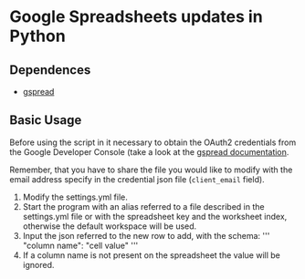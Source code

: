 # Google Spreadsheets updates in Python

## Dependences
- [gspread](https://github.com/burnash/gspread)


## Basic Usage
Before using the script in it necessary to obtain the OAuth2 credentials from the Google Developer Console (take a look at the [gspread documentation](http://gspread.readthedocs.io/en/latest/oauth2.html).

Remember, that you have to share the file you would like to modify with the email address specify in the credential json file (`client_email` field).

1. Modify the settings.yml file.
2. Start the program with an alias referred to a file described in the settings.yml file or with the spreadsheet key and the worksheet index, otherwise the default workspace will be used.
3. Input the json referred to the new row to add, with the schema:
'''
"column name": "cell value"
'''
4. If a column name is not present on the spreadsheet the value will be ignored.
